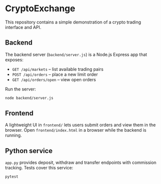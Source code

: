 # CryptoExchange

This repository contains a simple demonstration of a crypto trading interface and API.

## Backend

The backend server (`backend/server.js`) is a Node.js Express app that exposes:

- `GET /api/markets` – list available trading pairs
- `POST /api/orders` – place a new limit order
- `GET /api/orders/open` – view open orders

Run the server:

```bash
node backend/server.js
```

## Frontend

A lightweight UI in `frontend/` lets users submit orders and view them in the browser. Open `frontend/index.html` in a browser while the backend is running.

## Python service

`app.py` provides deposit, withdraw and transfer endpoints with commission tracking. Tests cover this service:

```bash
pytest
```
